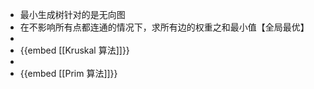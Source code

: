 - 最小生成树针对的是无向图
- 在不影响所有点都连通的情况下，求所有边的权重之和最小值【全局最优】
-
- {{embed [[Kruskal 算法]]}}
-
- {{embed [[Prim 算法]]}}